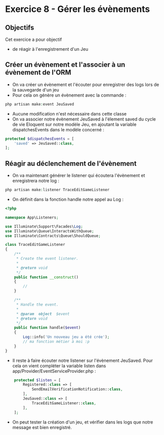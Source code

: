 # Exercice 8 - Gérer les évènements

## Objectifs

Cet exercice a pour objectif
* de réagir à l'enregistrement d'un Jeu

## Créer un évènement et l'associer à un évènement de l'ORM

* On va créer un évènement et l'écouter pour enregistrer des logs lors de la sauvegarde d'un jeu 
* Pour cela on génère un évènement avec la commande : 
```php
php artisan make:event JeuSaved
```
* Aucune modification n'est nécessaire dans cette classe
* On va associer notre évènement JeuSaved à l'élement saved du cycle de vie Eloquent sur notre modèle Jeu, en ajoutant la variable dispatchesEvents dans le modèle concerné :
```php
protected $dispatchesEvents = [
    'saved' => JeuSaved::class,
];
```

## Réagir au déclenchement de l'évènement

* On va maintenant générer le listener qui écoutera l'évènement et enregistrera notre log : 
```php
php artisan make:listener TraceEditGameListener
```
* On définit dans la fonction handle notre appel au Log : 
```php
<?php

namespace App\Listeners;

use Illuminate\Support\Facades\Log;
use Illuminate\Queue\InteractsWithQueue;
use Illuminate\Contracts\Queue\ShouldQueue;

class TraceEditGameListener
{
    /**
     * Create the event listener.
     *
     * @return void
     */
    public function __construct()
    {
        //
    }

    /**
     * Handle the event.
     *
     * @param  object  $event
     * @return void
     */
    public function handle($event)
    {
        Log::info('Un nouveau jeu a été crée');
        // ma fonction métier à moi :p 
    }
}
```
* Il reste à faire écouter notre listener sur l'évènement JeuSaved. Pour cela on vient compléter la variable listen dans app/Provider/EventServiceProvider.php : 
```php
    protected $listen = [
        Registered::class => [
            SendEmailVerificationNotification::class,
        ],
        JeuSaved::class => [
            TraceEditGameListener::class,
        ],
    ];
```
* On peut tester la création d'un jeu, et vérifier dans les logs que notre message est bien enregistré. 